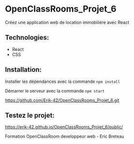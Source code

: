 # OpenClassRooms_Projet_6

Créez une application web de location immobilière avec React

## Technologies:

- React
- CSS

## Installation:

Installer les dépendances avec la commande `npm install`

Démarrer le serveur avec la commande `npm start`

https://github.com/Erik-42/OpenClassRooms_Projet_6.git

## Testez le projet:

https://erik-42.github.io/OpenClassRooms_Projet_6/public/

Formation OpenClassRoom developpeur web - Eric Breteau
